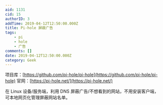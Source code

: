 ```yaml
---
aid: 1131
cid: 15
authorID: 3
addTime: 2019-04-12T12:50:00.000Z
title: Pi-hole 屏蔽广告
tags:
    - pi
    - hole
    - 广告
comments: []
date: 2019-04-12T12:50:00.000Z
category: Geek
---
```


项目库：[https://github.com/pi-hole/pi-hole](https://github.com/pi-hole/pi-hole) 官网：[https://pi-hole.net/](https://pi-hole.net/)

在 Linux 设备/服务端，利用 DNS 屏蔽广告/不想看到的网站，不用安装客户端，可本地网页化管理屏蔽网站名单。
